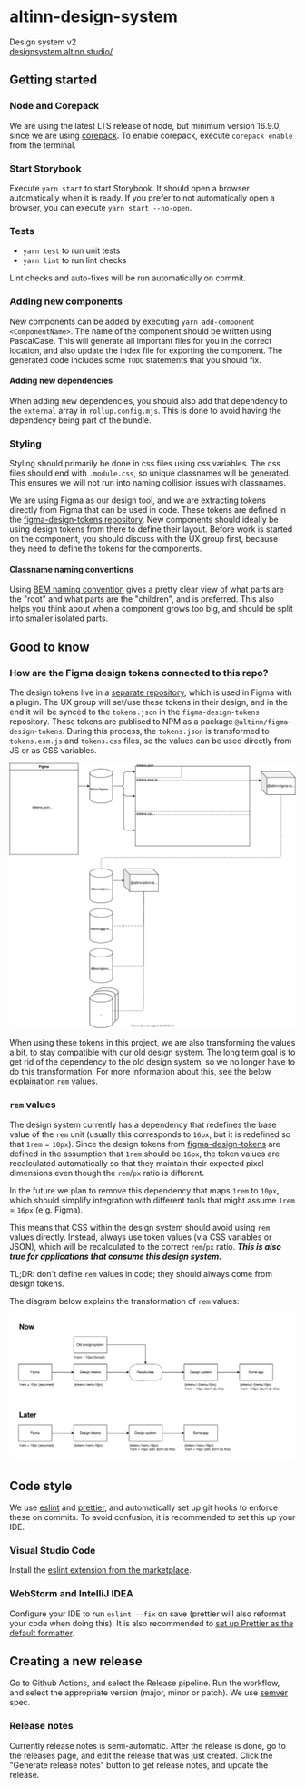 # altinn-design-system

Design system v2  
[designsystem.altinn.studio/](https://designsystem.altinn.studio/)

## Getting started

### Node and Corepack

We are using the latest LTS release of node, but minimum version 16.9.0, since we are using [corepack](https://nodejs.org/api/corepack.html). To enable corepack, execute `corepack enable` from the terminal.

### Start Storybook

Execute `yarn start` to start Storybook. It should open a browser automatically when it is ready. If you prefer to not automatically open a browser, you can execute `yarn start --no-open`.

### Tests

- `yarn test` to run unit tests
- `yarn lint` to run lint checks

Lint checks and auto-fixes will be run automatically on commit.

### Adding new components

New components can be added by executing `yarn add-component <ComponentName>`. The name of the component should be written using PascalCase. This will generate all important files for you in the correct location, and also update the index file for exporting the component. The generated code includes some `TODO` statements that you should fix.

#### Adding new dependencies

When adding new dependencies, you should also add that dependency to the `external` array in `rollup.config.mjs`. This is done to avoid having the dependency being part of the bundle.

### Styling

Styling should primarily be done in css files using css variables. The css files should end with `.module.css`, so unique classnames will be generated. This ensures we will not run into naming collision issues with classnames.

We are using Figma as our design tool, and we are extracting tokens directly from Figma that can be used in code. These tokens are defined in the [figma-design-tokens repository](https://github.com/Altinn/figma-design-tokens). New components should ideally be using design tokens from there to define their layout. Before work is started on the component, you should discuss with the UX group first, because they need to define the tokens for the components.

#### Classname naming conventions

Using [BEM naming convention](http://getbem.com/naming/) gives a pretty clear view of what parts are the "root" and what parts are the "children", and is preferred. This also helps you think about when a component grows too big, and should be split into smaller isolated parts.

## Good to know

### How are the Figma design tokens connected to this repo?

The design tokens live in a [separate repository](https://github.com/Altinn/figma-design-tokens), which is used in Figma with a plugin. The UX group will set/use these tokens in their design, and in the end it will be synced to the `tokens.json` in the `figma-design-tokens` repository. These tokens are publised to NPM as a package `@altinn/figma-design-tokens`. During this process, the `tokens.json` is transformed to `tokens.esm.js` and `tokens.css` files, so the values can be used directly from JS or as CSS variables.

![figma tokens usage diagam](./docs/figma-tokens-diagram.svg)

When using these tokens in this project, we are also transforming the values a bit, to stay compatible with our old design system. The long term goal is to get rid of the dependency to the old design system, so we no longer have to do this transformation. For more information about this, see the below explaination `rem` values.

### `rem` values

The design system currently has a dependency that redefines the base value of the `rem` unit (usually this corresponds to `16px`, but it is redefined so that `1rem` = `10px`). Since the design tokens from [figma-design-tokens](https://github.com/Altinn/figma-design-tokens) are defined in the assumption that `1rem` should be `16px`, the token values are recalculated automatically so that they maintain their expected pixel dimensions even though the `rem`/`px` ratio is different.

In the future we plan to remove this dependency that maps `1rem` to `10px`, which should simplify integration with different tools that might assume `1rem` = `16px` (e.g. Figma).

This means that CSS within the design system should avoid using `rem` values directly. Instead, always use token values (via CSS variables or JSON), which will be recalculated to the correct `rem`/`px` ratio. _**This is also true for applications that consume this design system.**_

TL;DR: don't define `rem` values in code; they should always come from design tokens.

The diagram below explains the transformation of `rem` values:

![rem calculation flow diagram](./docs/rem-ratio.svg)

## Code style

We use [eslint](https://eslint.org/) and [prettier](https://prettier.io/), and automatically set up git hooks to enforce
these on commits. To avoid confusion, it is recommended to set this up your IDE.

### Visual Studio Code

Install the [eslint extension from the marketplace](https://marketplace.visualstudio.com/items?itemName=dbaeumer.vscode-eslint).

### WebStorm and IntelliJ IDEA

Configure your IDE to run `eslint --fix` on save (prettier will also reformat your code when doing this). It is also recommended to
[set up Prettier as the default formatter](https://www.jetbrains.com/help/webstorm/prettier.html#ws_prettier_default_formatter).

## Creating a new release

Go to Github Actions, and select the Release pipeline. Run the workflow, and select the appropriate version (major, minor or patch). We use [semver](https://semver.org/) spec.

### Release notes

Currently release notes is semi-automatic. After the release is done, go to the releases page, and edit the release that was just created. Click the "Generate release notes" button to get release notes, and update the release.
